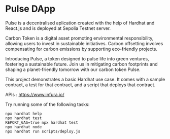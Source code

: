 # Pulse DApp

Pulse is a decentralised aplication created with the help of Hardhat and React.js and is deployed at Sepolia Testnet server.

Carbon Token is a digital asset promoting environmental responsibility, allowing users to invest in sustainable initiatives. Carbon offsetting involves compensating for carbon emissions by supporting eco-friendly projects. 

Introducing Pulse, a token designed to pulse life into green ventures, fostering a sustainable future. Join us in mitigating carbon footprints and shaping a planet-friendly tomorrow with our carbon token Pulse.

This project demonstrates a basic Hardhat use case. It comes with a sample contract, a test for that contract, and a script that deploys that contract.

APIs :
https://www.infura.io/


Try running some of the following tasks:

```shell
npx hardhat help
npx hardhat test
REPORT_GAS=true npx hardhat test
npx hardhat node
npx hardhat run scripts/deploy.js
```
